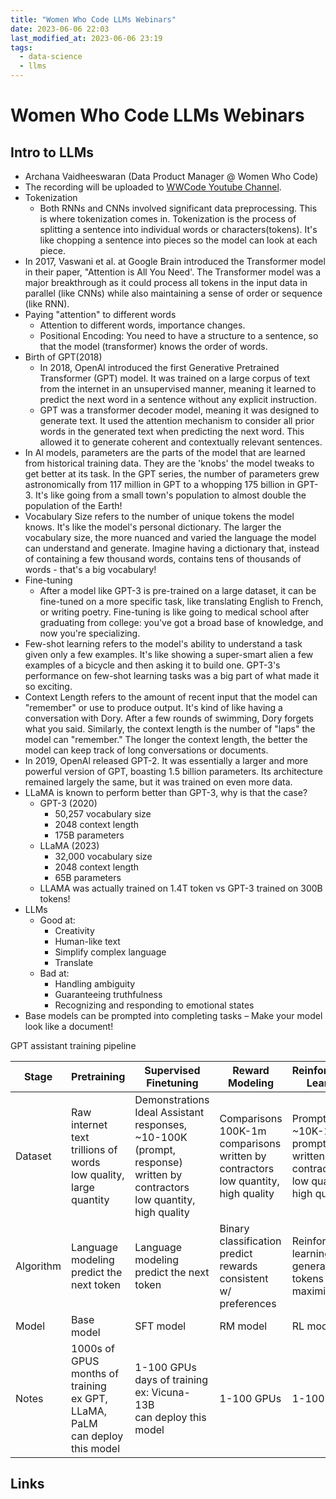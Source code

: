 ```yaml
---
title: "Women Who Code LLMs Webinars"
date: 2023-06-06 22:03
last_modified_at: 2023-06-06 23:19
tags:
  - data-science
  - llms
---
```


### 

# Women Who Code LLMs Webinars

## Intro to LLMs

* Archana Vaidheeswaran (Data Product Manager @ Women Who Code)
* The recording will be uploaded to [WWCode Youtube Channel](https://www.youtube.com/c/WomenWhoCodeGlobal).
* Tokenization
	* Both RNNs and CNNs involved significant data preprocessing. This is where tokenization comes in. Tokenization is the process of splitting a sentence into individual words or characters(tokens). It's like chopping a sentence into pieces so the model can look at each piece.
* In 2017, Vaswani et al. at Google Brain introduced the Transformer model in their paper, "Attention is All You Need'. The Transformer model was a major breakthrough as it could process all tokens in the input data in parallel (like CNNs) while also maintaining a sense of order or sequence (like RNN).
* Paying "attention" to different words
	* Attention to different words, importance changes.
	* Positional Encoding: You need to have a structure to a sentence, so that the model (transformer) knows the order of words.
* Birth of GPT(2018)
	* In 2018, OpenAl introduced the first Generative Pretrained Transformer (GPT) model. It was trained on a large corpus of text from the internet in an unsupervised manner, meaning it learned to predict the next word in a sentence without any explicit instruction.
	* GPT was a transformer decoder model, meaning it was designed to generate text. It used the attention mechanism to consider all prior words in the generated text when predicting the next word. This allowed it to generate coherent and contextually relevant sentences.
* In Al models, parameters are the parts of the model that are learned from historical training data. They are the 'knobs' the model tweaks to get better at its task. In the GPT series, the number of parameters grew astronomically from 117 million in GPT to a whopping 175 billion in GPT-3. It's like going from a small town's population to almost double the population of the Earth!
* Vocabulary Size refers to the number of unique tokens the model knows. It's like the model's personal dictionary. The larger the vocabulary size, the more nuanced and varied the language the model can understand and generate. Imagine having a dictionary that, instead of containing a few thousand words, contains tens of thousands of words - that's a big vocabulary!
* Fine-tuning
	* After a model like GPT-3 is pre-trained on a large dataset, it can be fine-tuned on a more specific task, like translating English to French, or writing poetry. Fine-tuning is like going to medical school after graduating from college: you've got a broad base of knowledge, and now you're specializing.
* Few-shot learning refers to the model's ability to understand a task given only a few examples. It's like showing a super-smart alien a few examples of a bicycle and then asking it to build one. GPT-3's performance on few-shot learning tasks was a big part of what made it so exciting.
* Context Length refers to the amount of recent input that the model can "remember" or use to produce output. It's kind of like having a conversation with Dory. After a few rounds of swimming, Dory forgets what you said. Similarly, the context length is the number of "laps" the model can "remember." The longer the context length, the better the model can keep track of long conversations or documents.
* In 2019, OpenAl released GPT-2. It was essentially a larger and more powerful version of GPT, boasting 1.5 billion parameters. Its architecture remained largely the same, but it was trained on even more data.
* LLaMA is known to perform better than GPT-3, why is that the case?
	* GPT-3 (2020)
		* 50,257 vocabulary size
		* 2048 context length
		* 175B parameters
	* LLaMA (2023)
		* 32,000 vocabulary size
		* 2048 context length
		* 65B parameters
	* LLAMA was actually trained on 1.4T token vs GPT-3 trained on 300B tokens!
* LLMs
	* Good at:
		* Creativity
		* Human-like text
		* Simplify complex language
		* Translate
	* Bad at:
		* Handling ambiguity
		* Guaranteeing truthfulness
		* Recognizing and responding to emotional states
* Base models can be prompted into completing tasks – Make your model look like a document!

GPT assistant training pipeline

| Stage    | Pretraining | Supervised Finetuning | Reward Modeling | Reinforcement Learning |
| --------- | ----------- | ----------- | ----------- | ----------- |
| Dataset    | Raw internet <br> text trillions of words <br> low quality, large quantity       | Demonstrations <br> Ideal Assistant responses, <br> ~10-100K (prompt, response)<br>written by contractors<br>low quantity, high quality| Comparisons<br>100K-1m comparisons<br>written by contractors<br>low quantity, high quality | Prompts<br>~10K-100K prompts<br>written by contractors<br>low quantity, high quality |
| Algorithm | Language modeling <br> predict the next token        | Language modeling <br> predict the next token| Binary classification<br>predict rewards consistent w/ preferences | Reinforcement learning<br>generate tokens that maximize th |
| Model | Base model        | SFT model | RM model | RL model |
| Notes | 1000s of GPUS <br> months of training <br> ex GPT, LLaMA, PaLM <br> can deploy this model        | 1-100 GPUs <br> days of training<br>ex: Vicuna-13B<br>can deploy this model| 1-100 GPUs | 1-100 GPUs |



## Links

